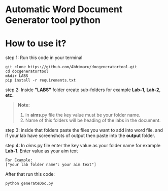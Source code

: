 # Automatic Word Document Generator tool python

# How to use it?

step 1: Run this code in your terminal

    git clone https://github.com/Abhimaru/docgeneratortool.git
    cd docgeneratortool
    mkdir LABS
    pip install -r requirements.txt

step 2: Inside **"LABS"** folder create sub-folders for example **Lab-1**, **Lab-2**, **etc.**

> **Note:**
>
> 1. in **aims**.py file the key value must be your folder name.
> 2. Name of this folders will be heading of the labs in the document.

step 3: inside that folders paste the files you want to add into word file. and if your lab have screenshots of output then paste into the **output** folder.

step 4: In _aims_.py file enter the key value as your folder name for example **Lab-1**. Enter value as your aim text

    For Example:
    ["your lab folder name": your aim text"]

After that run this code:

    python generateDoc.py
